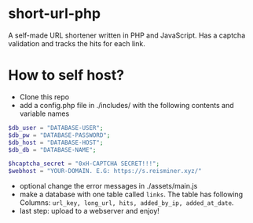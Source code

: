 # short-url-php
A self-made URL shortener written in PHP and JavaScript.
Has a captcha validation and tracks the hits for each link.

# How to self host?

- Clone this repo
- add a config.php file in ./includes/ with the following contents and variable names
```php
$db_user = "DATABASE-USER";
$db_pw = "DATABASE-PASSWORD";
$db_host = "DATABASE-HOST";
$db_db = "DATABASE-NAME";

$hcaptcha_secret = "0xH-CAPTCHA SECRET!!!";
$webhost = "YOUR-DOMAIN. E.G: https://s.reisminer.xyz/"
```
- optional change the error messages in ./assets/main.js
- make a database with one table called `links`. The table has following Columns: `url_key, long_url, hits, added_by_ip, added_at_date`.
- last step: upload to a webserver and enjoy!
